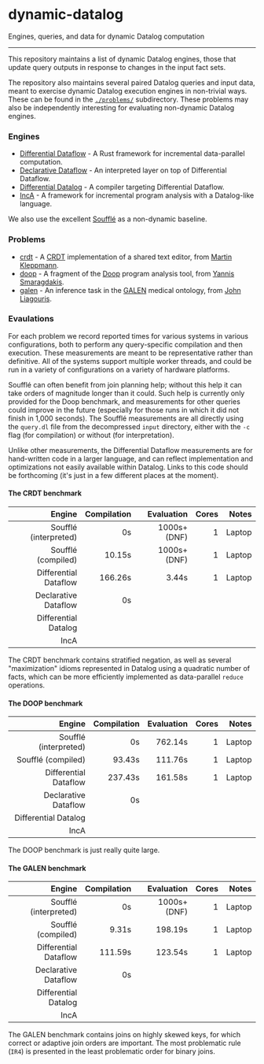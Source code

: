 # dynamic-datalog
Engines, queries, and data for dynamic Datalog computation

---

This repository maintains a list of dynamic Datalog engines, those that update query outputs in response to changes in the input fact sets.

The repository also maintains several paired Datalog queries and input data, meant to exercise dynamic Datalog execution engines in non-trivial ways. These can be found in the [`./problems/`](https://github.com/frankmcsherry/dynamic-datalog/tree/master/problems) subdirectory. These problems may also be independently interesting for evaluating non-dynamic Datalog engines.

### Engines

* [Differential Dataflow](https://github.com/TimelyDataflow/differential-dataflow) - A Rust framework for incremental data-parallel computation.
* [Declarative Dataflow](https://github.com/comnik/declarative-dataflow) - An interpreted layer on top of Differential Dataflow.
* [Differential Datalog](https://github.com/ryzhyk/differential-datalog) - A compiler targeting Differential Dataflow.
* [IncA](https://github.com/szabta89/IncA) - A framework for incremental program analysis with a Datalog-like language.

We also use the excellent [Soufflé](https://souffle-lang.github.io) as a non-dynamic baseline.

### Problems

* [crdt](https://github.com/frankmcsherry/dynamic-datalog/tree/master/problems/crdt) - A [CRDT](https://en.wikipedia.org/wiki/Conflict-free_replicated_data_type) implementation of a shared text editor, from [Martin Kleppmann](https://speakerdeck.com/ept/data-structures-as-queries-expressing-crdts-using-datalog?slide=22).
* [doop](https://github.com/frankmcsherry/dynamic-datalog/tree/master/problems/doop) - A fragment of the [Doop](https://people.cs.umass.edu/~yannis/doop-datalog2.0.pdf) program analysis tool, from [Yannis Smaragdakis](https://yanniss.github.io).
* [galen](https://github.com/frankmcsherry/dynamic-datalog/tree/master/problems/galen) - An inference task in the [GALEN](http://www.openclinical.org/prj_galen.html) medical ontology, from [John Liagouris](http://www.vldb.org/pvldb/vol7/p1993-liagouris.pdf).

### Evaulations

For each problem we record reported times for various systems in various configurations, both to perform any query-specific compilation and then execution. These measurements are meant to be representative rather than definitive. All of the systems support multiple worker threads, and could be run in a variety of configurations on a variety of hardware platforms.

Soufflé can often benefit from join planning help; without this help it can take orders of magnitude longer than it could. Such help is currently only provided for the Doop benchmark, and measurements for other queries could improve in the future (especially for those runs in which it did not finish in 1,000 seconds). The Soufflé measurements are all directly using the `query.dl` file from the decompressed `input` directory, either with the `-c` flag (for compilation) or without (for interpretation).

Unlike other measurements, the Differential Dataflow measurements are for hand-written code in a larger language, and can reflect implementation and optimizations not easily available within Datalog. Links to this code should be forthcoming (it's just in a few different places at the moment).

#### The CRDT benchmark

| Engine                | Compilation   | Evaluation    | Cores | Notes     |
|----------------------:|--------------:|--------------:|------:|----------:|
| Soufflé (interpreted) | 0s            | 1000s+ (DNF)  |     1 | Laptop    |
| Soufflé (compiled)    | 10.15s        | 1000s+ (DNF)  |     1 | Laptop    |
| Differential Dataflow | 166.26s       | 3.44s         |     1 | Laptop    |
| Declarative Dataflow  | 0s            |               |       |           |
| Differential Datalog  |               |               |       |           |
| IncA                  |               |               |       |           |

The CRDT benchmark contains stratified negation, as well as several "maximization" idioms represented in Datalog using a quadratic number of facts, which can be more efficiently implemented as data-parallel `reduce` operations.

#### The DOOP benchmark

| Engine                | Compilation   | Evaluation    | Cores | Notes     |
|----------------------:|--------------:|--------------:|------:|----------:|
| Soufflé (interpreted) | 0s            | 762.14s       |     1 | Laptop    |
| Soufflé (compiled)    | 93.43s        | 111.76s       |     1 | Laptop    |
| Differential Dataflow | 237.43s       | 161.58s       |     1 | Laptop    |
| Declarative Dataflow  | 0s            |               |       |           |
| Differential Datalog  |               |               |       |           |
| IncA                  |               |               |       |           |

The DOOP benchmark is just really quite large.

#### The GALEN benchmark

| Engine                | Compilation   | Evaluation    | Cores | Notes     |
|----------------------:|--------------:|--------------:|------:|----------:|
| Soufflé (interpreted) | 0s            | 1000s+ (DNF)  |     1 | Laptop    |
| Soufflé (compiled)    | 9.31s         | 198.19s       |     1 | Laptop    |
| Differential Dataflow | 111.59s       | 123.54s       |     1 | Laptop    |
| Declarative Dataflow  | 0s            |               |       |           |
| Differential Datalog  |               |               |       |           |
| IncA                  |               |               |       |           |

The GALEN benchmark contains joins on highly skewed keys, for which correct or adaptive join orders are important. The most problematic rule (`IR4`) is presented in the least problematic order for binary joins.
